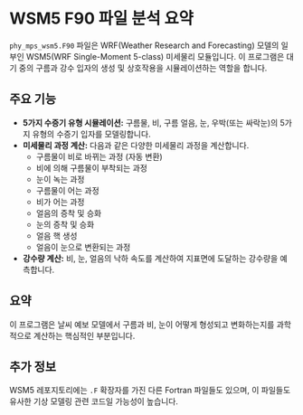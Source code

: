 # WSM5 F90 파일 분석 요약

`phy_mps_wsm5.F90` 파일은 WRF(Weather Research and Forecasting) 모델의 일부인 WSM5(WRF Single-Moment 5-class) 미세물리 모듈입니다. 이 프로그램은 대기 중의 구름과 강수 입자의 생성 및 상호작용을 시뮬레이션하는 역할을 합니다.

## 주요 기능

*   **5가지 수증기 유형 시뮬레이션:** 구름물, 비, 구름 얼음, 눈, 우박(또는 싸락눈)의 5가지 유형의 수증기 입자를 모델링합니다.
*   **미세물리 과정 계산:** 다음과 같은 다양한 미세물리 과정을 계산합니다.
    *   구름물이 비로 바뀌는 과정 (자동 변환)
    *   비에 의해 구름물이 부착되는 과정
    *   눈이 녹는 과정
    *   구름물이 어는 과정
    *   비가 어는 과정
    *   얼음의 증착 및 승화
    *   눈의 증착 및 승화
    *   얼음 핵 생성
    *   얼음이 눈으로 변환되는 과정
*   **강수량 계산:** 비, 눈, 얼음의 낙하 속도를 계산하여 지표면에 도달하는 강수량을 예측합니다.

## 요약

이 프로그램은 날씨 예보 모델에서 구름과 비, 눈이 어떻게 형성되고 변화하는지를 과학적으로 계산하는 핵심적인 부분입니다.

## 추가 정보

WSM5 레포지토리에는 `.F` 확장자를 가진 다른 Fortran 파일들도 있으며, 이 파일들도 유사한 기상 모델링 관련 코드일 가능성이 높습니다.
